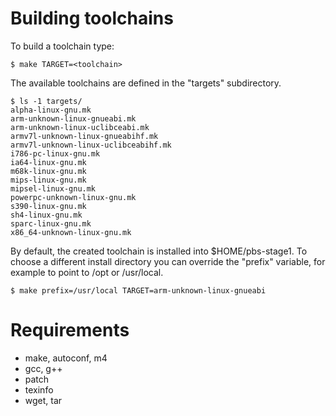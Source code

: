 Building toolchains
===================

To build a toolchain type:

	$ make TARGET=<toolchain>

The available toolchains are defined in the "targets" subdirectory.

	$ ls -1 targets/
	alpha-linux-gnu.mk
	arm-unknown-linux-gnueabi.mk
	arm-unknown-linux-uclibceabi.mk
	armv7l-unknown-linux-gnueabihf.mk
	armv7l-unknown-linux-uclibceabihf.mk
	i786-pc-linux-gnu.mk
	ia64-linux-gnu.mk
	m68k-linux-gnu.mk
	mips-linux-gnu.mk
	mipsel-linux-gnu.mk
	powerpc-unknown-linux-gnu.mk
	s390-linux-gnu.mk
	sh4-linux-gnu.mk
	sparc-linux-gnu.mk
	x86_64-unknown-linux-gnu.mk

By default, the created toolchain is installed into $HOME/pbs-stage1. To
choose a different install directory you can override the "prefix" variable,
for example to point to /opt or /usr/local.

	$ make prefix=/usr/local TARGET=arm-unknown-linux-gnueabi


Requirements
============

- make, autoconf, m4
- gcc, g++
- patch
- texinfo
- wget, tar
